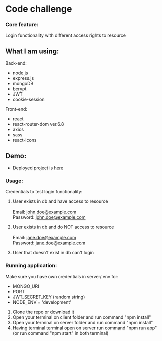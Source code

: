 # Code challenge

### Core feature:

Login functionality with different access rights to resource

## What I am using: 

Back-end: 
- node.js
- express.js
- mongoDB
- bcrypt
- JWT
- cookie-session

Front-end:
- react
- react-router-dom ver.6.8
- axios
- sass
- react-icons

## Demo:

- Deployed project is [here]()

### Usage:

Credentials to test login functionality:

1. User exists in db and have access to resource <br/><br/>
Email: john.doe@example.com <br/>
Password: john.doe@example.com

2. User exists in db and do NOT access to resource <br/><br/>
Email: jane.doe@example.com <br/>
Password: jane.doe@example.com

3. User that doesn't exist in db can't login

### Running application:
Make sure you have own credentials in server/.env for:
- MONGO_URI
- PORT
- JWT_SECRET_KEY (random string)
- NODE_ENV = 'development' 

1. Clone the repo or download it
2. Open your terminal on client folder and run command "npm install"
3. Open your terminal on server folder and run command "npm install"
4. Having terminal terminal open on server run command "npm run app" (or run command "npm start" in both terminal)
